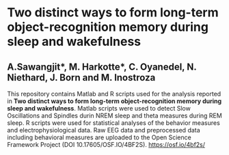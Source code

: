 # Two distinct ways to form long-term object-recognition memory during sleep and wakefulness
## A.Sawangjit\*, M. Harkotte\*, C. Oyanedel, N. Niethard, J. Born and M. Inostroza 

This repository contains Matlab and R scripts used for the analysis reported in **Two distinct ways to form long-term object-recognition memory during sleep and wakefulness**.
Matlab scripts were used to detect Slow Oscillations and Spindles durin NREM sleep and theta measures during REM sleep. R scripts were used for statistical analyses of the behavior measures and electrophysiological data. 
Raw EEG data and preprocessed data including behavioral measures are uploaded to the Open Science Framework Project (DOI 10.17605/OSF.IO/4BF2S). https://osf.io/4bf2s/